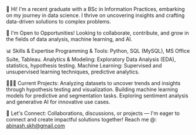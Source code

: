 🚀 Hi!
I'm a recent graduate with a BSc in Information Practices, embarking on my journey in data science. I thrive on uncovering insights and crafting data-driven solutions to complex problems.

🌱 I'm Open to Opportunities!
Looking to collaborate, contribute, and grow in the fields of data analysis, machine learning, and AI.

📊 Skills & Expertise
Programming & Tools: Python, SQL (MySQL), MS Office Suite, Tableau.
Analytics & Modeling: Exploratory Data Analysis (EDA), statistics, hypothesis testing.
Machine Learning: Supervised and unsupervised learning techniques, predictive analytics.

👩🏻‍💻 Current Projects:
Analyzing datasets to uncover trends and insights through hypothesis testing and visualization.
Building machine learning models for predictive and segmentation tasks.
Exploring sentiment analysis and generative AI for innovative use cases.

🌟 Let's Connect:
Collaborations, discussions, or projects — I'm eager to connect and create impactful solutions together!
Reach me @: abinash.skh@gmail.com
